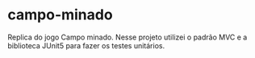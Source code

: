 # campo-minado
Replica do jogo Campo minado.
Nesse projeto utilizei o padrão MVC e a biblioteca JUnit5 para fazer os testes unitários.

